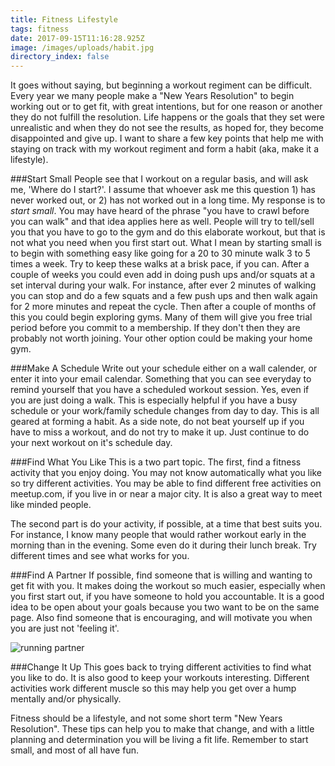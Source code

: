 ```yaml
---
title: Fitness Lifestyle
tags: fitness
date: 2017-09-15T11:16:28.925Z
image: /images/uploads/habit.jpg
directory_index: false
---
```

It goes without saying, but beginning a workout regiment can be difficult. Every year we many people make a "New Years Resolution" to begin working out or to get fit, with great intentions, but for one reason or another they do not fulfill the resolution. Life happens or the goals that they set were unrealistic and when they do not see the results, as hoped for, they become disappointed and give up. I want to share a few key points that help me with staying on track with my workout regiment and form a habit (aka, make it a lifestyle).

###Start Small
People see that I workout on a regular basis, and will ask me, 'Where do I start?'. I assume that whoever ask me this question 1) has never worked out, or 2) has not worked out in a long time. My response is to *start small*. You may have heard of the phrase "you have to crawl before you can walk" and that idea applies here as well. People will try to tell/sell you that you have to go to the gym and do this elaborate workout, but that is not what you need when you first start out. What I mean by starting small is to begin with something easy like going for a 20 to 30 minute walk 3 to 5 times a week. Try to keep these walks at a brisk pace, if you can. After a couple of weeks you could even add in doing push ups and/or squats at a set interval during your walk. For instance, after ever 2 minutes of walking you can stop and do a few squats and a few push ups and then walk again for 2 more minutes and repeat the cycle. Then after a couple of months of this you could begin exploring gyms. Many of them will give you free trial period before you commit to a membership. If they don't then they are probably not worth joining. Your other option could be making your home gym.

###Make A Schedule
Write out your schedule either on a wall calender, or enter it into your email calendar. Something that you can see everyday to remind yourself that you have a scheduled workout session. Yes, even if you are just doing a walk. This is especially helpful if you have a busy schedule or your work/family schedule changes from day to day. This is all geared at forming a habit. As a side note, do not beat yourself up if you have to miss a workout, and do not try to make it up. Just continue to do your next workout on it's schedule day.

###Find What You Like
This is a two part topic. The first, find a fitness activity that you enjoy doing. You may not know automatically what you like so try different activities. You may be able to find different free activities on meetup.com, if you live in or near a major city. It is also a great way to meet like minded people.

The second part is do your activity, if possible, at a time that best suits you. For instance, I know many people that would rather workout early in the morning than in the evening. Some even do it during their lunch break. Try different times and see what works for you.

###Find A Partner
If possible, find someone that is willing and wanting to get fit with you. It makes doing the workout so much easier, especially when you first start out, if you have someone to hold you accountable. It is a good idea to be open about your goals because you two want to be on the same page. Also find someone that is encouraging, and will motivate you when you are just not 'feeling it'. 

![running partner](/images/uploads/running_partner.jpg)

###Change It Up
This goes back to trying different activities to find what you like to do. It is also good to keep your workouts interesting. Different activities work different muscle so this may help you get over a hump mentally and/or physically.

Fitness should be a lifestyle, and not some short term "New Years Resolution". These tips can help you to make that change, and with a little planning and determination you will be living a fit life. Remember to start small, and most of all have fun.

